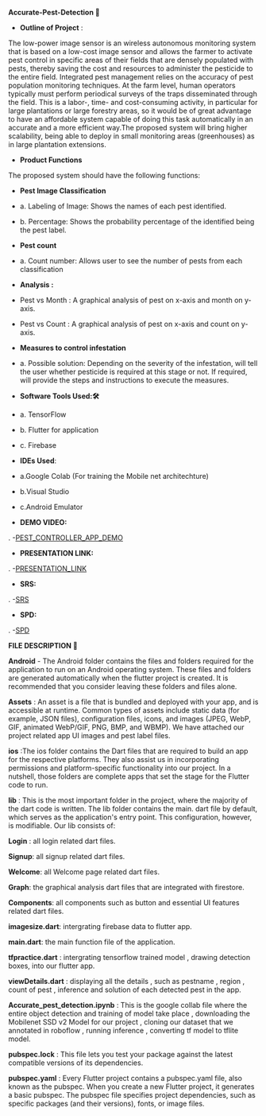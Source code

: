 **Accurate-Pest-Detection 🐞**

- **Outline of Project** :

The low-power image sensor is an wireless autonomous monitoring system that is based on a low-cost image sensor and allows the farmer to activate pest control in specific areas of their fields that are densely populated with pests, thereby saving the cost and resources to administer the pesticide to the entire field. Integrated pest management relies on the accuracy of pest population monitoring techniques. At the farm level, human operators typically must perform periodical surveys of the traps disseminated through the field. This is a labor-, time- and cost-consuming activity, in particular for large plantations or large forestry areas, so it would be of great advantage to have an affordable system capable of doing this task automatically in an accurate and a more efficient way.The proposed system will bring higher scalability, being able to deploy in small monitoring areas (greenhouses) as in large plantation extensions.

- **Product Functions**

The proposed system should have the following functions:

- **Pest Image Classification**
- a. Labeling of Image: Shows the names of each pest identified.
- b. Percentage: Shows the probability percentage of the identified being the pest label.
- **Pest count**
- a. Count number: Allows user to see the number of pests from each classification
- **Analysis :**
- Pest vs Month : A graphical analysis of pest on x-axis and month on y-axis.
- Pest vs Count : A graphical analysis of pest on x-axis and count on y-axis.

- **Measures to control infestation**
- a. Possible solution: Depending on the severity of the infestation, will tell the user whether pesticide is required at this stage or not. If required, will provide the steps and instructions to execute the measures.

- **Software Tools Used:🛠️**

- a. TensorFlow
- b. Flutter for application
- c. Firebase

- **IDEs Used**:
- a.Google Colab (For training the Mobile net architechture)
- b.Visual Studio 
- c.Android Emulator
  

- **DEMO VIDEO:**

. -[PEST_CONTROLLER_APP_DEMO](https://drive.google.com/drive/folders/1ElEgGOBm8TQzSfTvOmIQJY77KKqiWHkN?usp=sharing)

- **PRESENTATION LINK:**

. -[PRESENTATION_LINK](https://docs.google.com/presentation/d/1urmNG-o4WYp9pegM-LadK7NdNcTtr6w5TnDo1pb8q2E/edit#slide=id.gf81abc8e82_5_0)

-  **SRS:**

. -[SRS](https://drive.google.com/file/d/1nanDFKT9cplCQBEBXKAX1PdFoPBtY1Ap/view?usp=sharing)

- **SPD:**

. -[SPD](https://drive.google.com/file/d/16dCSfzeaXilr7UqQijgf7_jbvuKvsY_0/view?usp=sharing)

**FILE DESCRIPTION 📁**

**Android** - The Android folder contains the files and folders required for the application to run on an Android operating system. These files and folders are generated automatically when the flutter project is created. It is recommended that you consider leaving these folders and files alone.

**Assets** : An asset is a file that is bundled and deployed with your app, and is accessible at runtime. Common types of assets include static data (for example, JSON files), configuration files, icons, and images (JPEG, WebP, GIF, animated WebP/GIF, PNG, BMP, and WBMP). We have attached our project related app UI images and pest label files.

**ios** :The ios folder contains the Dart files that are required to build an app for the respective platforms. They also assist us in incorporating permissions and platform-specific functionality into our project. In a nutshell, those folders are complete apps that set the stage for the Flutter code to run.

**lib** : This is the most important folder in the project, where the majority of the dart code is written. The lib folder contains the main. dart file by default, which serves as the application's entry point. This configuration, however, is modifiable. Our lib consists of:

**Login** : all login related dart files.

**Signup**: all signup related dart files.

**Welcome**: all Welcome page related dart files.

**Graph**: the graphical analysis dart files that are integrated with firestore.

**Components**: all components such as button and essential UI features related dart files.

**imagesize.dart**: intergrating firebase data to flutter app.

**main.dart**: the main function file of the application.

**tfpractice.dart** : intergrating tensorflow trained model , drawing detection boxes, into our flutter app.

**viewDetails.dart** : displaying all the details , such as pestname , region , count of pest , inference and solution of each detected pest in the app.

**Accurate_pest_detection.ipynb** : This is the google collab file where the entire object detection and training of model take place , downloading the Mobilenet SSD v2 Model for our project , cloning our dataset that we annotated in roboflow , running inference , converting tf model to tflite model.

**pubspec.lock** : This file lets you test your package against the latest compatible versions of its dependencies.

**pubspec.yaml** : Every Flutter project contains a pubspec.yaml file, also known as the pubspec. When you create a new Flutter project, it generates a basic pubspec. The pubspec file specifies project dependencies, such as specific packages (and their versions), fonts, or image files.
